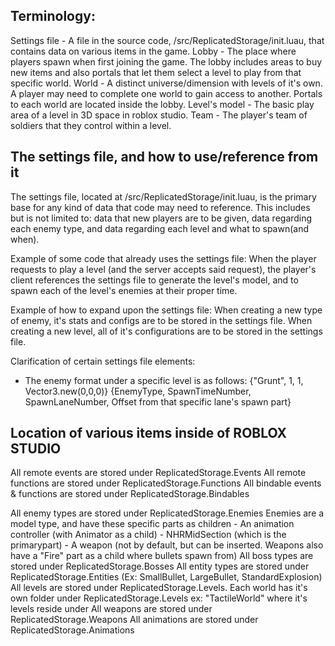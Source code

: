 ## Terminology:
Settings file - A file in the source code, /src/ReplicatedStorage/init.luau, that contains data on various items in the game.
Lobby - The place where players spawn when first joining the game. The lobby includes areas to buy new items and also portals that let them select a level to play from that specific world.
World - A distinct universe/dimension with levels of it's own. A player may need to complete one world to gain access to another. Portals to each world are located inside the lobby.
Level's model - The basic play area of a level in 3D space in roblox studio.
Team - The player's team of soldiers that they control within a level.

## The settings file, and how to use/reference from it

The settings file, located at /src/ReplicatedStorage/init.luau, is the primary base for any kind of data that code may need to reference. This includes but is not limited to: data that new players are to be given, data regarding each enemy type, and data regarding each level and what to spawn(and when).

Example of some code that already uses the settings file: When the player requests to play a level (and the server accepts said request), the player's client references the settings file to generate the level's model, and to spawn each of the level's enemies at their proper time.

Example of how to expand upon the settings file: When creating a new type of enemy, it's stats and configs are to be stored in the settings file. When creating a new level, all of it's configurations are to be stored in the settings file.

Clarification of certain settings file elements:
- The enemy format under a specific level is as follows:
{"Grunt", 1, 1, Vector3.new(0,0,0)}
{EnemyType, SpawnTimeNumber, SpawnLaneNumber, Offset from that specific lane's spawn part}

## Location of various items inside of ROBLOX STUDIO

All remote events are stored under ReplicatedStorage.Events
All remote functions are stored under ReplicatedStorage.Functions
All bindable events & functions are stored under ReplicatedStorage.Bindables

All enemy types are stored under ReplicatedStorage.Enemies
    Enemies are a model type, and have these specific parts as children
        - An animation controller (with Animator as a child)
        - NHRMidSection (which is the primarypart)
        - A weapon (not by default, but can be inserted. Weapons also have a "Fire" part as a child where bullets spawn from)
All boss types are stored under ReplicatedStorage.Bosses
All entity types are stored under ReplicatedStorage.Entities (Ex: SmallBullet, LargeBullet, StandardExplosion)
All levels are stored under ReplicatedStorage.Levels. Each world has it's own folder under ReplicatedStorage.Levels ex: "TactileWorld" where it's levels reside under
All weapons are stored under ReplicatedStorage.Weapons
All animations are stored under ReplicatedStorage.Animations
